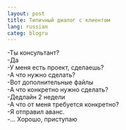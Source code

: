 ```yaml
---
layout: post
title: Типичный диалог с клиентом
lang: russian
categ: blogru
---
```


-Ты консультант?  
-Да  
-У меня есть проект, сделаешь?  
-А что нужно сделать?  
-Вот дополнительные файлы  
-А что конкретно нужно сделать?  
-Дедлайн 2 недели  
-А что от меня требуется конкретно?  
-Я отправил аванс.  
-... Хорошо, приступаю  